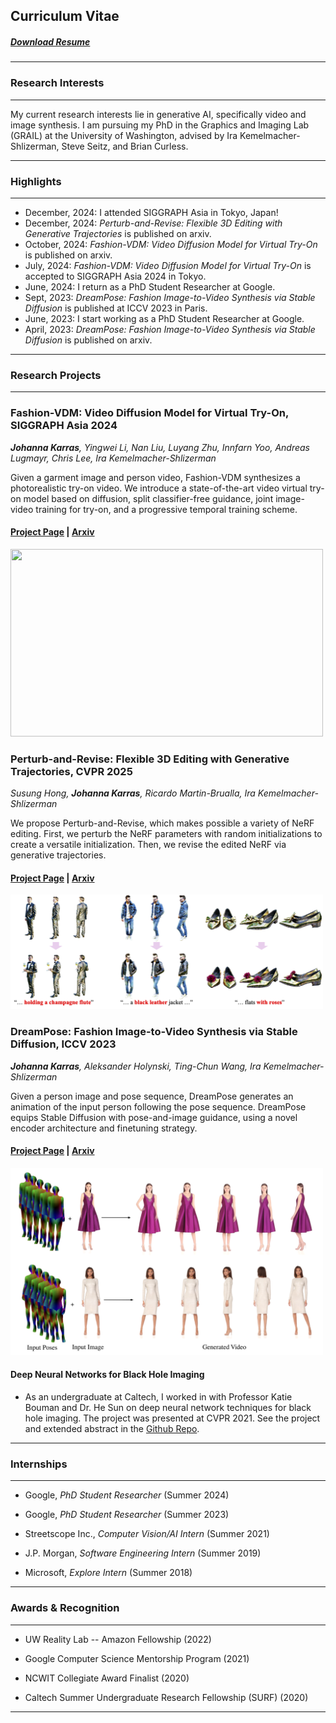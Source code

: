 ## Curriculum Vitae

##### [Download Resume](/files/Resume.pdf) 


---
### Research Interests

---

My current research interests lie in generative AI, specifically video and image synthesis. I am pursuing my PhD in the Graphics and Imaging Lab (GRAIL) at the University of Washington, advised by Ira Kemelmacher-Shlizerman, Steve Seitz, and Brian Curless.

---
### Highlights
---
*  December, 2024: I attended SIGGRAPH Asia in Tokyo, Japan!
*  December, 2024: *Perturb-and-Revise: Flexible 3D Editing with Generative Trajectories* is published on arxiv.
*  October, 2024: *Fashion-VDM: Video Diffusion Model for Virtual Try-On* is published on arxiv.
*  July, 2024: *Fashion-VDM: Video Diffusion Model for Virtual Try-On* is accepted to SIGGRAPH Asia 2024 in Tokyo.
*  June, 2024: I return as a PhD Student Researcher at Google.
*  Sept, 2023: *DreamPose: Fashion Image-to-Video Synthesis via Stable Diffusion* is published at ICCV 2023 in Paris.
*  June, 2023: I start working as a PhD Student Researcher at Google.
*  April, 2023: *DreamPose: Fashion Image-to-Video Synthesis via Stable Diffusion* is published on arxiv.

---

### Research Projects

---
### Fashion-VDM: Video Diffusion Model for Virtual Try-On, SIGGRAPH Asia 2024

***Johanna Karras**, Yingwei Li, Nan Liu, Luyang Zhu, Innfarn Yoo, Andreas Lugmayr, Chris Lee, Ira Kemelmacher-Shlizerman*

Given a garment image and person video, Fashion-VDM synthesizes a photorealistic try-on video. We introduce a state-of-the-art video virtual try-on model based on diffusion, split classifier-free guidance, joint image-video training for try-on, and a progressive temporal training scheme.

#### [Project Page](https://johannakarras.github.io/Fashion-VDM/) | [Arxiv](https://arxiv.org/abs/2411.00225)

<img src="images/twitter_demo_short.gif"  width="500" height="300">

### Perturb-and-Revise: Flexible 3D Editing with Generative Trajectories, CVPR 2025
*Susung Hong, **Johanna Karras**, Ricardo Martin-Brualla, Ira Kemelmacher-Shlizerman*

We propose Perturb-and-Revise, which makes possible a variety of NeRF editing. First, we perturb the NeRF parameters with random initializations to create a versatile initialization. Then, we revise the edited NeRF via generative trajectories.

#### [Project Page](https://susunghong.github.io/Perturb-and-Revise/) | [Arxiv](https://arxiv.org/abs/2412.05279)

<img src="images/perturb_and_revise.png"  width="500" height="183">

### DreamPose: Fashion Image-to-Video Synthesis via Stable Diffusion, ICCV 2023
***Johanna Karras**, Aleksander Holynski, Ting-Chun Wang, Ira Kemelmacher-Shlizerman*

Given a person image and pose sequence, DreamPose generates an animation of the input person following the pose sequence. DreamPose equips Stable Diffusion with pose-and-image guidance, using a novel encoder architecture and finetuning strategy.

#### [Project Page](https://grail.cs.washington.edu/projects/dreampose/) | [Arxiv](https://arxiv.org/abs/2304.06025)

<img src="images/DreamPose.png"  width="500" height="300">

#### Deep Neural Networks for Black Hole Imaging

* As an undergraduate at Caltech, I worked in with Professor Katie Bouman and Dr. He Sun on deep neural network techniques for black hole imaging. The project was presented at CVPR 2021. See the project and extended abstract in the [Github Repo](https://github.com/johannakarras/Deep-Neural-Networks-for-Black-Hole-Imaging).

---

### Internships

---

* Google, *PhD Student Researcher* (Summer 2024)
  
* Google, *PhD Student Researcher* (Summer 2023)

* Streetscope Inc., *Computer Vision/AI Intern* (Summer 2021)

* J.P. Morgan, *Software Engineering Intern* (Summer 2019)

* Microsoft, *Explore Intern* (Summer 2018)


---
### Awards & Recognition

---

* UW Reality Lab -- Amazon Fellowship (2022)

* Google Computer Science Mentorship Program (2021)

* NCWIT Collegiate Award Finalist (2020)

* Caltech Summer Undergraduate Research Fellowship (SURF) (2020)

---
